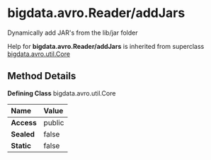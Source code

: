[//]: #  (Copyright 2017, The MathWorks, Inc.)
# bigdata.avro.Reader/addJars  
  
  Dynamically add JAR's from the lib/jar folder  
    
Help for **bigdata.avro.Reader/addJars** is inherited from superclass [bigdata.avro.util.Core](bigdata.avro.util.Core.md)    

## Method Details  

**Defining Class** bigdata.avro.util.Core    

Name | Value
:------------------- | :----------------------------------------------------------------  
**Access** | public  
**Sealed** | false  
**Static** |false  


